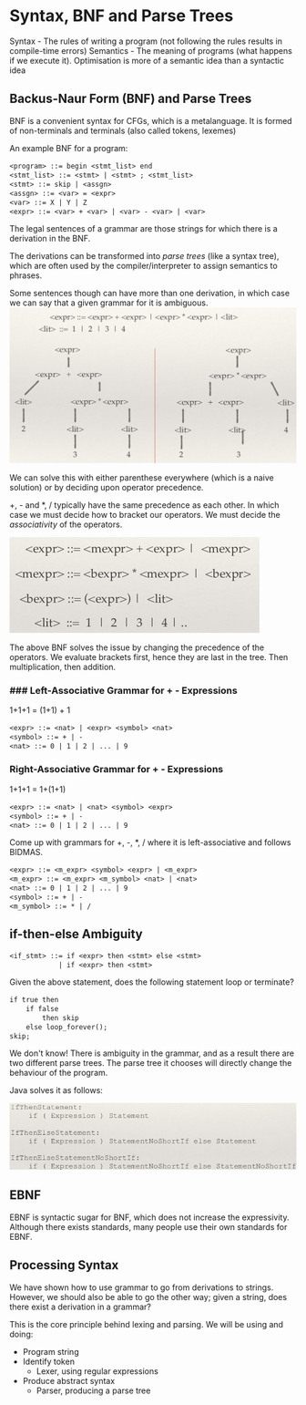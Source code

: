 # Syntax, BNF and Parse Trees

Syntax - The rules of writing a program (not following the rules results in compile-time errors)
Semantics - The meaning of programs (what happens if we execute it). Optimisation is more of a semantic idea than a syntactic idea

## Backus-Naur Form (BNF) and Parse Trees

BNF is a convenient syntax for CFGs, which is a metalanguage. It is formed of non-terminals and terminals (also called tokens, lexemes)

An example BNF for a program:

```
<program> ::= begin <stmt_list> end
<stmt_list> ::= <stmt> | <stmt> ; <stmt_list>
<stmt> ::= skip | <assgn>
<assgn> ::= <var> = <expr>
<var> ::= X | Y | Z
<expr> ::= <var> + <var> | <var> - <var> | <var>
```

The legal sentences of a grammar are those strings for which there is a derivation in the BNF.

The derivations can be transformed into *parse trees* (like a syntax tree), which are often used by the compiler/interpreter to assign semantics to phrases.

Some sentences though can have more than one derivation, in which case we can say that a given grammar for it is ambiguous.
![](SyntaxBNF1.png)

We can solve this with either parenthese everywhere (which is a naive solution) or by deciding upon operator precedence.

+, - and \*, / typically have the same precedence as each other. In which case we must decide how to bracket our operators. We must decide the *associativity* of the operators.

![](SyntaxBNF2.png)

The above BNF solves the issue by changing the precedence of the operators. We evaluate brackets first, hence they are last in the tree. Then multiplication, then addition.

### ### Left-Associative Grammar for + - Expressions

1+1+1 = (1+1) + 1

```
<expr> ::= <nat> | <expr> <symbol> <nat>
<symbol> ::= + | -
<nat> ::= 0 | 1 | 2 | ... | 9
```

### Right-Associative Grammar for + - Expressions

1+1+1 = 1+(1+1)

```
<expr> ::= <nat> | <nat> <symbol> <expr>
<symbol> ::= + | -
<nat> ::= 0 | 1 | 2 | ... | 9
```

Come up with grammars for +, -, *, / where it is left-associative and follows BIDMAS.

```
<expr> ::= <m_expr> <symbol> <expr> | <m_expr>
<m_expr> ::= <m_expr> <m_symbol> <nat> | <nat>
<nat> ::= 0 | 1 | 2 | ... | 9
<symbol> ::= + | -
<m_symbol> ::= * | /
```



## if-then-else Ambiguity

```
<if_stmt> ::= if <expr> then <stmt> else <stmt>
            | if <expr> then <stmt>
```

Given the above statement, does the following statement loop or terminate?

```
if true then
	if false
		then skip
	else loop_forever();
skip;
```

We don't know! There is ambiguity in the grammar, and as a result there are two different parse trees. The parse tree it chooses will directly change the behaviour of the program.

Java solves it as follows:

![](SyntaxBNF3.png)

## EBNF

EBNF is syntactic sugar for BNF, which does not increase the expressivity. Although there exists standards, many people use their own standards for EBNF.

## Processing Syntax

We have shown how to use grammar to go from derivations to strings. However, we should also be able to go the other way; given a string, does there exist a derivation in a grammar?

This is the core principle behind lexing and parsing. We will be using and doing:

* Program string
* Identify token
  * Lexer, using regular expressions
* Produce abstract syntax
  * Parser, producing a parse tree